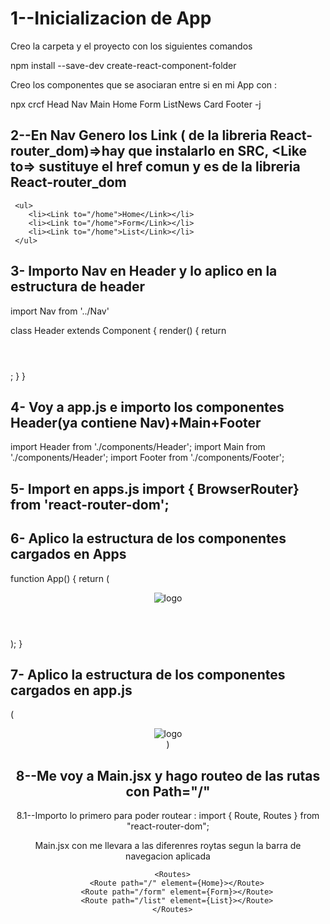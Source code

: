 # 1--Inicializacion de App 

Creo la carpeta y el proyecto con los siguientes comandos 

npm install --save-dev create-react-component-folder 

Creo los componentes que se asociaran entre si en mi App con : 

npx crcf Head Nav Main Home Form ListNews Card Footer -j 

## 2--En Nav Genero los Link ( de la libreria React-router_dom)=>hay que instalarlo en SRC, <Like to=>  sustituye el href comun y es de la libreria React-router_dom

     <ul>
        <li><Link to="/home">Home</Link></li>
        <li><Link to="/home">Form</Link></li>
        <li><Link to="/home">List</Link></li>
     </ul>

## 3- Importo Nav en Header y lo aplico en la estructura de header 

import Nav from '../Nav'

class Header extends Component {
  render() {
    return
    <header>
      <Nav />
    </header>;
  }
}
## 4- Voy a app.js e importo los componentes Header(ya contiene Nav)+Main+Footer

import Header from './components/Header';
import Main from './components/Header';
import Footer from './components/Footer';

## 5- Import en apps.js import { BrowserRouter} from 'react-router-dom';


## 6- Aplico la estructura de los componentes cargados en Apps

function App() {
  return (
    <div className="App">
      <BrowserRouter>
        <Header />
        <Main />
      </BrowserRouter>
      <img src={logo} className="App-logo" alt="logo" />
      <Footer/>
    </div>
  );
}

## 7- Aplico la estructura de los componentes cargados en app.js
(
      <BrowserRouter>
        <Header />
        <Main />
      </BrowserRouter>
      <img src={logo} className="App-logo" alt="logo" />
      <Footer/>
)

## 8--Me voy a Main.jsx y hago routeo de las rutas con Path="/"
8.1--Importo lo primero para poder routear : 
import { Route, Routes } from "react-router-dom";

Main.jsx con <Routes> me llevara a las diferenres roytas segun la barra de navegacion aplicada 

      <Routes>
        <Route path="/" element={Home}></Route>
        <Route path="/form" element={Form}></Route>
        <Route path="/list" element={List}></Route>
      </Routes>